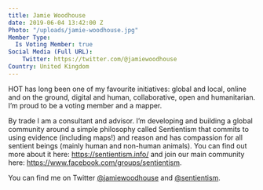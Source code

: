 ```yaml
---
title: Jamie Woodhouse
date: 2019-06-04 13:42:00 Z
Photo: "/uploads/jamie-woodhouse.jpg"
Member Type:
  Is Voting Member: true
Social Media (Full URL):
    Twitter: https://twitter.com/@jamiewoodhouse
Country: United Kingdom
---
```


HOT has long been one of my favourite initiatives: global and local, online and on the ground, digital and human, collaborative, open and humanitarian. I’m proud to be a voting member and a mapper.

By trade I am a consultant and advisor. I’m developing and building a global community around a simple philosophy called Sentientism that commits to using evidence (including maps!) and reason and has compassion for all sentient beings (mainly human and non-human animals). You can find out more about it here: https://sentientism.info/ and join our main community here: https://www.facebook.com/groups/sentientism.

You can find me on Twitter [@jamiewoodhouse](https://twitter.com/@jamiewoodhouse) and [@sentientism](https://twitter.com/@sentientism).

